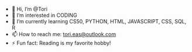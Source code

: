 - 👋 Hi, I’m @Tori
- 👀 I’m interested in CODING
- 🌱 I’m currently learning CS50, PYTHON, HTML, JAVASCRIPT, CSS,  SQL, R
- 📫 How to reach me: tori.eas@outlook.com
- ⚡ Fun fact: Reading is my favorite hobby!

<!---
Tori/Tori is a ✨ special ✨ repository because its `README.md` (this file) appears on your GitHub profile.
You can click the Preview link to take a look at your changes.
--->
